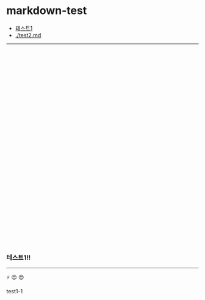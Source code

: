 # markdown-test

- <a href="#테스트1">테스트1</a>
- <a href="./test2.md">./test2.md</a>

---  

<br/><br/><br/><br/><br/><br/><br/><br/><br/><br/><br/><br/><br/><br/><br/>
<br/><br/><br/><br/><br/><br/><br/><br/><br/><br/><br/><br/><br/><br/><br/>

<div id="테스트1"></div>  

### 테스트1!!


--- 

:zap:
:pensive:
:pensive:


test1-1
